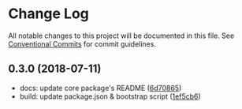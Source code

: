 # Change Log

All notable changes to this project will be documented in this file.
See [Conventional Commits](https://conventionalcommits.org) for commit guidelines.

<a name="0.3.0"></a>
## 0.3.0 (2018-07-11)

* docs: update core package's README ([6d70865](https://github.com/ulivz/vue-foldable/commit/6d70865))
* build: update package.json & bootstrap script ([1ef5cb6](https://github.com/ulivz/vue-foldable/commit/1ef5cb6))

